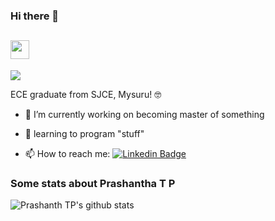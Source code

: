 ### Hi there 👋 

<!--
**PrashanthaTP/PrashanthaTP** is a ✨ _special_ ✨ repository because its `README.md` (this file) appears on your GitHub profile.-->


<h2 align="Left"><img src="https://media.giphy.com/media/WUlplcMpOCEmTGBtBW/giphy.gif" width="30"></h3>

![](https://komarev.com/ghpvc/?username=PrashanthaTP&color=blue)
<!--
[![HitCount](http://hits.dwyl.com/PrashanthaTP/PrashanthaTP.svg)](http://hits.dwyl.com/PrashanthaTP/PrashanthaTP)
-->

ECE graduate from SJCE, Mysuru! 🤓

- 🔭 I’m currently working on becoming master of something 
<!--
- 🤔 I’m looking for help in learning about AI, Web Development
-->
- 🚀 learning to program "stuff"

- 📫 How to reach me:     [![Linkedin Badge](https://img.shields.io/badge/-LinkedIn-blue?style=flat-square&logo=Linkedin&logoColor=white&link=https://www.linkedin.com/in/prashantha-t-p-2866731aa/)](https://www.linkedin.com/in/prashantha-t-p-2866731aa/) 

<!--
- ⚡ Fun fact: Jack of all trades , Master of None ! 
-->
### Some stats about Prashantha T P
<img alt="Prashanth TP's github stats" src="https://github-readme-stats.vercel.app/api?username=PrashanthaTP&&show_icons=true&title_color=ffffff&icon_color=bb2acf&text_color=daf7dc&bg_color=151515" >


